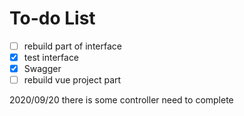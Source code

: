# To-do List
- [ ] rebuild part of interface
- [x] test interface
- [x] Swagger
- [ ] rebuild vue project part

2020/09/20 there is some controller need to complete